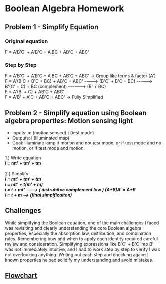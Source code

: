 # Boolean Algebra Homework
## Problem 1 - Simplify Equation
### Original equation
F = A'B'C' + A'B'C + A'BC + AB'C + ABC'

### Step by Step 
F = A'B'C' + A'B'C + A'BC + AB'C + ABC' -> Group like terms & factor (A')<br>
F = A'(B'C + B'C + BC) + AB'C + ABC' ----> (B'C' + B'C + BC) -----> B'(C' + C) + BC (complement) ------> (B' + BC)<br>
F = A'(B' + C) + AB'C + ABC'<br>
F = A'B' + A'C + AB'C + ABC' -> Fully Simplified<br>

## Problem 2 - Simplify equation using Boolean algebra properties: Motion sensing light
- Inputs: m (motion sensed) t (test mode)<br>
- Outputs: i (Illuminated map)<br>
- Goal: Illuminate lamp if motion and not test mode, or if test mode and no motion, or if test mode and motion.<br>

1.) Write equation <br>
**i = mt' + tm' + tm**<br>
<br>
2.) Simplify<br>
***i = mt' + tm' + tm<br>
  i = mt' + t(m' + m)<br>
  i = t + mt' ---> ( distrubitve complement law ) (A+B)A' = A+B<br>
  i = t + m --> (final simplficaiton)*** 

## Challenges 
While simplifying the Boolean equation, one of the main challenges I faced was revisiting and clearly understanding the core Boolean algebra properties, especially the absorption law, distribution, and combination rules. Remembering how and when to apply each identity required careful review and consideration. Simplifying expressions like B'C' + B'C into B' was not immediately intuitive, and I had to work step by step to verify I was not overlooking anything. Writing out each step and checking against known properties helped solidify my understanding and avoid mistakes. <br>

## [Flowchart](images/Boolean.drawio(5).png)
